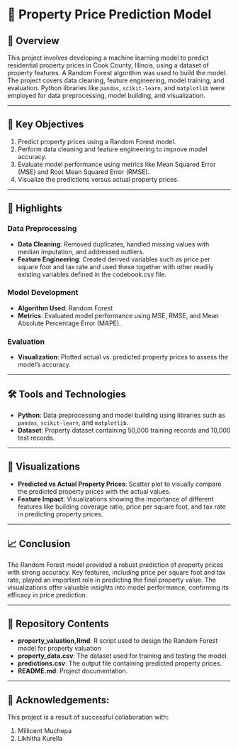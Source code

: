# 🏡 Property Price Prediction Model

## 📖 Overview
This project involves developing a machine learning model to predict residential property prices in Cook County, Illinois, using a dataset of property features. A Random Forest algorithm was used to build the model. The project covers data cleaning, feature engineering, model training, and evaluation. Python libraries like `pandas`, `scikit-learn`, and `matplotlib` were employed for data preprocessing, model building, and visualization.

---

## 🎯 Key Objectives
1. Predict property prices using a Random Forest model.
2. Perform data cleaning and feature engineering to improve model accuracy.
3. Evaluate model performance using metrics like Mean Squared Error (MSE) and Root Mean Squared Error (RMSE).
4. Visualize the predictions versus actual property prices.

---

## 🔑 Highlights
### Data Preprocessing
- **Data Cleaning**: Removed duplicates, handled missing values with median imputation, and addressed outliers.
- **Feature Engineering**: Created derived variables such as price per square foot and tax rate and used these together with other readily existing variables defined in the codebook.csv file.
  
### Model Development
- **Algorithm Used**: Random Forest
- **Metrics**: Evaluated model performance using MSE, RMSE, and Mean Absolute Percentage Error (MAPE).

### Evaluation
- **Visualization**: Plotted actual vs. predicted property prices to assess the model’s accuracy.

---

## 🛠 Tools and Technologies
- **Python**: Data preprocessing and model building using libraries such as `pandas`, `scikit-learn`, and `matplotlib`.
- **Dataset**: Property dataset containing 50,000 training records and 10,000 test records.

---

## 🎨 Visualizations
- **Predicted vs Actual Property Prices**: Scatter plot to visually compare the predicted property prices with the actual values.
- **Feature Impact**: Visualizations showing the importance of different features like building coverage ratio, price per square foot, and tax rate in predicting property prices.

---

## 📈 Conclusion
The Random Forest model provided a robust prediction of property prices with strong accuracy. Key features, including price per square foot and tax rate, played an important role in predicting the final property value. The visualizations offer valuable insights into model performance, confirming its efficacy in price prediction.

---

## 📂 Repository Contents
- **property_valuation,Rmd**: R script used to design the Random Forest model for property valuation
- **property_data.csv**: The dataset used for training and testing the model.
- **predictions.csv**: The output file containing predicted property prices.
- **README.md**: Project documentation.

---

## 👏 Acknowledgements:
This project is a result of successful collaboration with:
1. Millicent Muchepa
2. Likhitha Kurella
